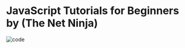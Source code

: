  # JavaScript Tutorials for Beginners by (The Net Ninja)

![code](https://user-images.githubusercontent.com/40190772/84516268-d7fa4e00-accd-11ea-895f-af11d952c0e2.png)


